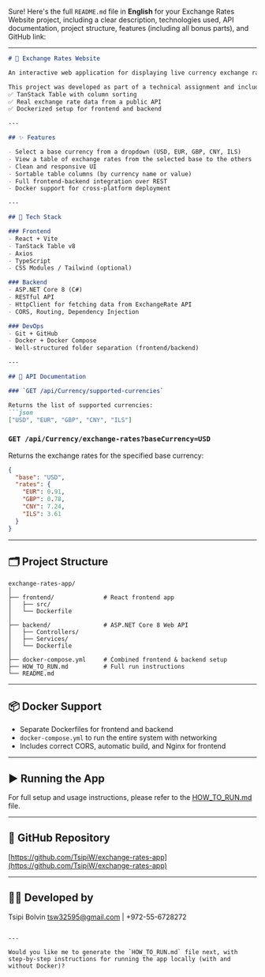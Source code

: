 Sure! Here's the full `README.md` file in **English** for your Exchange Rates Website project, including a clear description, technologies used, API documentation, project structure, features (including all bonus parts), and GitHub link:

---

````markdown
# 💱 Exchange Rates Website

An interactive web application for displaying live currency exchange rates — built with React (Vite) and ASP.NET 8 Web API.

This project was developed as part of a technical assignment and includes full implementation of all bonus tasks:  
✅ TanStack Table with column sorting  
✅ Real exchange rate data from a public API  
✅ Dockerized setup for frontend and backend  

---

## ✨ Features

- Select a base currency from a dropdown (USD, EUR, GBP, CNY, ILS)
- View a table of exchange rates from the selected base to the others
- Clean and responsive UI
- Sortable table columns (by currency name or value)
- Full frontend-backend integration over REST
- Docker support for cross-platform deployment

---

## 🧰 Tech Stack

### Frontend
- React + Vite
- TanStack Table v8
- Axios
- TypeScript
- CSS Modules / Tailwind (optional)

### Backend
- ASP.NET Core 8 (C#)
- RESTful API
- HttpClient for fetching data from ExchangeRate API
- CORS, Routing, Dependency Injection

### DevOps
- Git + GitHub
- Docker + Docker Compose
- Well-structured folder separation (frontend/backend)

---

## 🔌 API Documentation

### `GET /api/Currency/supported-currencies`

Returns the list of supported currencies:
```json
["USD", "EUR", "GBP", "CNY", "ILS"]
````

### `GET /api/Currency/exchange-rates?baseCurrency=USD`

Returns the exchange rates for the specified base currency:

```json
{
  "base": "USD",
  "rates": {
    "EUR": 0.91,
    "GBP": 0.78,
    "CNY": 7.24,
    "ILS": 3.61
  }
}
```

---

## 🗂 Project Structure

```
exchange-rates-app/
│
├── frontend/              # React frontend app
│   ├── src/
│   └── Dockerfile
│
├── backend/               # ASP.NET Core 8 Web API
│   ├── Controllers/
│   ├── Services/
│   └── Dockerfile
│
├── docker-compose.yml     # Combined frontend & backend setup
├── HOW_TO_RUN.md          # Full run instructions
└── README.md
```

---

## 📦 Docker Support

* Separate Dockerfiles for frontend and backend
* `docker-compose.yml` to run the entire system with networking
* Includes correct CORS, automatic build, and Nginx for frontend

---

## ▶️ Running the App

For full setup and usage instructions, please refer to the [HOW\_TO\_RUN.md](./HOW_TO_RUN.md) file.

---

## 📎 GitHub Repository

[https://github.com/TsipiW/exchange-rates-app](https://github.com/TsipiW/exchange-rates-app)

---

## 👩‍💻 Developed by

Tsipi Bolvin
[tsw32595@gmail.com](mailto:tsw32595@gmail.com) | +972-55-6728272

```

---

Would you like me to generate the `HOW_TO_RUN.md` file next, with step-by-step instructions for running the app locally (with and without Docker)?
```
